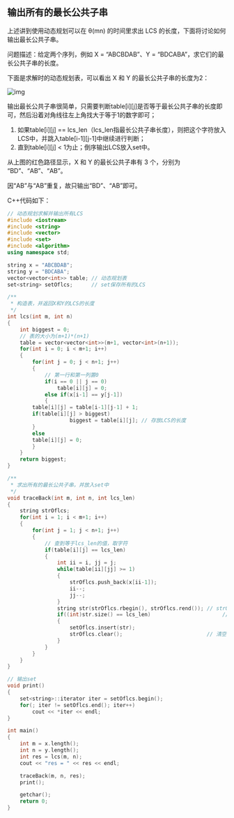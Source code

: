 ## 输出所有的最长公共子串

上述讲到使用动态规划可以在 θ(mn) 的时间里求出 LCS 的长度，下面将讨论如何输出最长公共子串。

问题描述：给定两个序列，例如 X = “ABCBDAB”、Y = “BDCABA”，求它们的最长公共子串的长度。

下面是求解时的动态规划表，可以看出 X 和 Y 的最长公共子串的长度为2：

![img](https://pic3.zhimg.com/80/v2-541861d0d359988663b6d6100ffa719a_1440w.jpg)

输出最长公共子串很简单，只需要判断table[i][j]是否等于最长公共子串的长度即可，然后沿着对角线往左上角找大于等于1的数字即可；

1. 如果table[i][j] == lcs_len（lcs_len指最长公共子串长度），则把这个字符放入LCS中，并跳入table[i-1][j-1]中继续进行判断；
2. 直到table[i][j] < 1为止；倒序输出LCS放入set中。

从上图的红色路径显示，X 和 Y 的最长公共子串有 3 个，分别为 “BD”、“AB”、“AB”。

因“AB”与“AB”重复，故只输出“BD”、“AB”即可。

C++代码如下：

```cpp
// 动态规划求解并输出所有LCS
#include <iostream>
#include <string>
#include <vector>
#include <set>
#include <algorithm>
using namespace std;

string x = "ABCBDAB";
string y = "BDCABA";
vector<vector<int>> table; // 动态规划表
set<string> setOflcs;      // set保存所有的LCS

/**
 * 构造表，并返回X和Y的LCS的长度
 */
int lcs(int m, int n)
{
    int biggest = 0;
    // 表的大小为(m+1)*(n+1)
    table = vector<vector<int>>(m+1, vector<int>(n+1));
    for(int i = 0; i < m+1; i++)
    {
        for(int j = 0; j < n+1; j++)
        {
            // 第一行和第一列置0
            if(i == 0 || j == 0)
                table[i][j] = 0;
            else if(x[i-1] == y[j-1])
            {
		table[i][j] = table[i-1][j-1] + 1;
		if(table[i][j] > biggest)
                    biggest = table[i][j]; // 存放LCS的长度
	    }
	    else
		table[i][j] = 0;
        }
    }
    return biggest;
}

/**
 * 求出所有的最长公共子串，并放入set中
 */
void traceBack(int m, int n, int lcs_len)
{
    string strOflcs;
    for(int i = 1; i < m+1; i++)
    {
        for(int j = 1; j < n+1; j++)
        {
            // 查到等于lcs_len的值，取字符
            if(table[i][j] == lcs_len)
            {
                int ii = i, jj = j;
                while(table[ii][jj] >= 1)
                {
                    strOflcs.push_back(x[ii-1]);
                    ii--;
                    jj--;
                }
                string str(strOflcs.rbegin(), strOflcs.rend()); // strOflcs逆序
                if((int)str.size() == lcs_len)                       // 判断str的长度是否等于lcs_len
                {
                    setOflcs.insert(str);
                    strOflcs.clear();                           // 清空strOflcs
                }
            }
        }
    }
}

// 输出set
void print()
{
    set<string>::iterator iter = setOflcs.begin();
    for(; iter != setOflcs.end(); iter++)
        cout << *iter << endl;
}

int main()
{
    int m = x.length();
    int n = y.length();
    int res = lcs(m, n);
    cout << "res = " << res << endl;

    traceBack(m, n, res);
    print();

    getchar();
    return 0;
}

```

